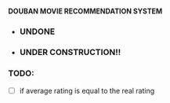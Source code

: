#### DOUBAN MOVIE RECOMMENDATION SYSTEM
* ### UNDONE
* ### UNDER CONSTRUCTION!!

### TODO:
-[ ] if average rating is equal to the real rating    
  